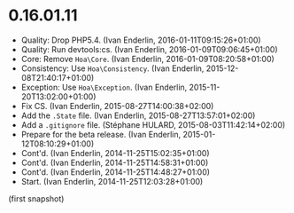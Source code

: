 # 0.16.01.11

  * Quality: Drop PHP5.4. (Ivan Enderlin, 2016-01-11T09:15:26+01:00)
  * Quality: Run devtools:cs. (Ivan Enderlin, 2016-01-09T09:06:45+01:00)
  * Core: Remove `Hoa\Core`. (Ivan Enderlin, 2016-01-09T08:20:58+01:00)
  * Consistency: Use `Hoa\Consistency`. (Ivan Enderlin, 2015-12-08T21:40:17+01:00)
  * Exception: Use `Hoa\Exception`. (Ivan Enderlin, 2015-11-20T13:02:00+01:00)
  * Fix CS. (Ivan Enderlin, 2015-08-27T14:00:38+02:00)
  * Add the `.State` file. (Ivan Enderlin, 2015-08-27T13:57:01+02:00)
  * Add a `.gitignore` file. (Stéphane HULARD, 2015-08-03T11:42:14+02:00)
  * Prepare for the beta release. (Ivan Enderlin, 2015-01-12T08:10:29+01:00)
  * Cont'd. (Ivan Enderlin, 2014-11-25T15:02:35+01:00)
  * Cont'd. (Ivan Enderlin, 2014-11-25T14:58:31+01:00)
  * Cont'd. (Ivan Enderlin, 2014-11-25T14:48:27+01:00)
  * Start. (Ivan Enderlin, 2014-11-25T12:03:28+01:00)

(first snapshot)
